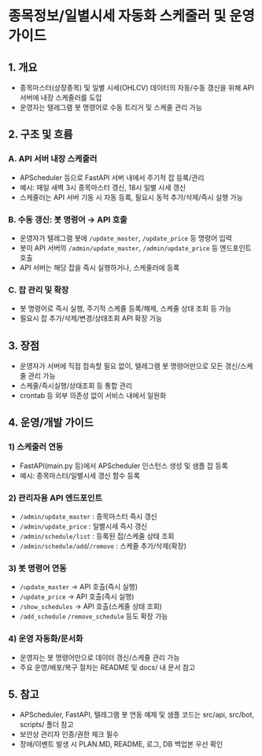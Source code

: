 # 종목정보/일별시세 자동화 스케줄러 및 운영 가이드

## 1. 개요
- 종목마스터(상장종목) 및 일별 시세(OHLCV) 데이터의 자동/수동 갱신을 위해 API 서버에 내장 스케줄러를 도입
- 운영자는 텔레그램 봇 명령어로 수동 트리거 및 스케줄 관리 가능

## 2. 구조 및 흐름

### A. API 서버 내장 스케줄러
- APScheduler 등으로 FastAPI 서버 내에서 주기적 잡 등록/관리
- 예시: 매일 새벽 3시 종목마스터 갱신, 18시 일별 시세 갱신
- 스케줄러는 API 서버 기동 시 자동 등록, 필요시 동적 추가/삭제/즉시 실행 가능

### B. 수동 갱신: 봇 명령어 → API 호출
- 운영자가 텔레그램 봇에 `/update_master`, `/update_price` 등 명령어 입력
- 봇이 API 서버의 `/admin/update_master`, `/admin/update_price` 등 엔드포인트 호출
- API 서버는 해당 잡을 즉시 실행하거나, 스케줄러에 등록

### C. 잡 관리 및 확장
- 봇 명령어로 즉시 실행, 주기적 스케줄 등록/해제, 스케줄 상태 조회 등 가능
- 필요시 잡 추가/삭제/변경/상태조회 API 확장 가능

## 3. 장점
- 운영자가 서버에 직접 접속할 필요 없이, 텔레그램 봇 명령어만으로 모든 갱신/스케줄 관리 가능
- 스케줄/즉시실행/상태조회 등 통합 관리
- crontab 등 외부 의존성 없이 서비스 내에서 일원화

## 4. 운영/개발 가이드

### 1) 스케줄러 연동
- FastAPI(main.py 등)에서 APScheduler 인스턴스 생성 및 샘플 잡 등록
- 예시: 종목마스터/일별시세 갱신 함수 등록

### 2) 관리자용 API 엔드포인트
- `/admin/update_master` : 종목마스터 즉시 갱신
- `/admin/update_price` : 일별시세 즉시 갱신
- `/admin/schedule/list` : 등록된 잡/스케줄 상태 조회
- `/admin/schedule/add`/`/remove` : 스케줄 추가/삭제(확장)

### 3) 봇 명령어 연동
- `/update_master` → API 호출(즉시 실행)
- `/update_price` → API 호출(즉시 실행)
- `/show_schedules` → API 호출(스케줄 상태 조회)
- `/add_schedule` `/remove_schedule` 등도 확장 가능

### 4) 운영 자동화/문서화
- 운영자는 봇 명령어만으로 데이터 갱신/스케줄 관리 가능
- 주요 운영/배포/복구 절차는 README 및 docs/ 내 문서 참고

## 5. 참고
- APScheduler, FastAPI, 텔레그램 봇 연동 예제 및 샘플 코드는 src/api, src/bot, scripts/ 폴더 참고
- 보안상 관리자 인증/권한 체크 필수
- 장애/이벤트 발생 시 PLAN.MD, README, 로그, DB 백업본 우선 확인 